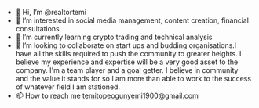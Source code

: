- 👋 Hi, I’m @realtortemi
- 👀 I’m interested in social media management, content creation, financial consultations
- 🌱 I’m currently learning crypto trading and technical analysis
- 💞️ I’m looking to collaborate on start ups and budding organisations.I have all the skills required to push the community to greater heights. I believe my experience and expertise will be a very good asset to the company. I'm a team player and a goal getter. I believe in community and the value it stands for so I am more than able to work to the success of whatever field I am stationed.
- 📫 How to reach me temitopeogunyemi1900@gmail.com

<!---
realtortemi/realtortemi is a ✨ special ✨ repository because its `README.md` (this file) appears on your GitHub profile.
You can click the Preview link to take a look at your changes.
--->
